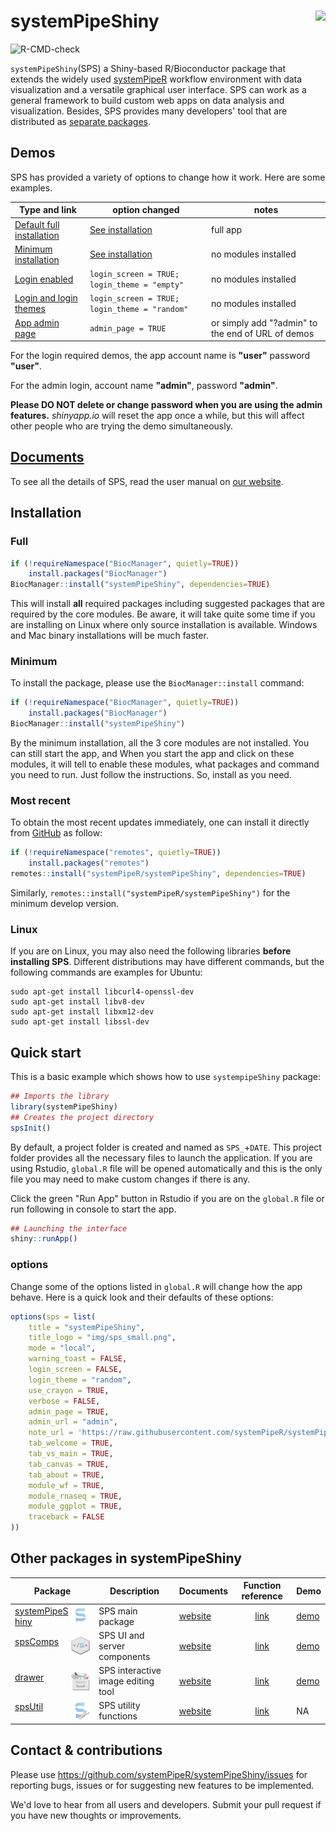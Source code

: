 
# systemPipeShiny <img src="https://github.com/systemPipeR/systemPipeShiny-book/blob/master/img/sps.png?raw=true" align="right" height="139" />

<!-- badges: start -->
![R-CMD-check](https://github.com/systemPipeR/systemPipeShiny/workflows/R-CMD-check/badge.svg)
<!-- badges: end -->

`systemPipeShiny`(SPS) a Shiny-based R/Bioconductor package that extends the widely used 
[systemPipeR](http://www.bioconductor.org/packages/release/bioc/html/systemPipeR.html) workflow 
environment with data visualization and a versatile graphical user interface. 
SPS can work as a general framework to build custom web apps on data analysis and visualization.
Besides, SPS provides many developers' tool that are distributed as [separate packages](#other-packages-in-systempipeshiny). 

## Demos
SPS has provided a variety of options to change how it work. Here are some examples.

| Type and link| option changed | notes |
| --- | --- | --- |
| [Default full installation](https://tgirke.shinyapps.io/systemPipeShiny/) | [See installation](#installation) | full app |
| [Minimum installation](https://tgirke.shinyapps.io/systemPipeShiny/) | [See installation](#installation) | no modules installed |
| [Login enabled](https://tgirke.shinyapps.io/systemPipeShiny_loading/) | `login_screen = TRUE; login_theme = "empty"` | no modules installed |
| [Login and login themes](https://tgirke.shinyapps.io/systemPipeShiny_loading_theme/) | `login_screen = TRUE; login_theme = "random"` | no modules installed |
| [App admin page](https://tgirke.shinyapps.io/systemPipeShiny_loading/?admin) | `admin_page = TRUE` | or simply add "?admin" to the end of URL of demos |

For the login required demos, the app account name is **"user"** password **"user"**.

For the admin login, account name **"admin"**, password **"admin"**.

**Please DO NOT delete or change password when you are using the admin features.**
_shinyapp.io_ will reset the app once a while, but this will affect other people 
who are trying the demo simultaneously. 

## [Documents](https://systempipe.org/sps/)

To see all the details of SPS, read the user manual on [our website](https://systempipe.org/sps/).

## Installation

### Full

``` r
if (!requireNamespace("BiocManager", quietly=TRUE))
    install.packages("BiocManager")
BiocManager::install("systemPipeShiny", dependencies=TRUE)

```
This will install **all** required packages including suggested packages that 
are required by the core modules. Be aware, it will take quite some time if you 
are installing on Linux where only source installation is available. Windows and Mac
binary installations will be much faster. 

### Minimum

To install the package, please use the `BiocManager::install` command:

``` r
if (!requireNamespace("BiocManager", quietly=TRUE))
    install.packages("BiocManager")
BiocManager::install("systemPipeShiny")

```

By the minimum installation, all the 3 core modules are not installed. You 
can still start the app, and When you start the app and click on these modules, 
it will tell to enable these modules, what packages and command you need to run. 
Just follow the instructions. So, install as you need.

### Most recent 

To obtain the most recent updates immediately, one can install it directly from 
[GitHub](https://github.com/systemPipeR/systemPipeShiny) as follow:

``` r
if (!requireNamespace("remotes", quietly=TRUE))
    install.packages("remotes")
remotes::install("systemPipeR/systemPipeShiny", dependencies=TRUE)
```

Similarly, `remotes::install("systemPipeR/systemPipeShiny")` for the minimum develop
version. 

### Linux

If you are on Linux, you may also need the following libraries **before installing SPS**.
Different distributions 
may have different commands, but the following commands are examples for Ubuntu:

```
sudo apt-get install libcurl4-openssl-dev
sudo apt-get install libv8-dev
sudo apt-get install libxm12-dev
sudo apt-get install libssl-dev
```

## Quick start

This is a basic example which shows how to use `systempipeShiny` package:

``` r
## Imports the library
library(systemPipeShiny)
## Creates the project directory
spsInit()
```

By default, a project folder is created and named as `SPS_`+`DATE`. 
This project folder provides all the necessary files to launch the application. 
If you are using Rstudio, `global.R` file will be opened automatically and this is 
the only file you may need to make custom changes if there is any.

Click the green "Run App" button in Rstudio if you are on the `global.R` file or 
run following in console to start the app. 

``` r
## Launching the interface
shiny::runApp()
```

### options
Change some of the options listed in `global.R` will change how the app behave. Here
is a quick look and their defaults of these options:

```r
options(sps = list(
    title = "systemPipeShiny",
    title_logo = "img/sps_small.png",
    mode = "local",
    warning_toast = FALSE,
    login_screen = FALSE,
    login_theme = "random",
    use_crayon = TRUE,
    verbose = FALSE,
    admin_page = TRUE,
    admin_url = "admin",
    note_url = 'https://raw.githubusercontent.com/systemPipeR/systemPipeShiny/master/inst/remote_resource/notifications.yaml',
    tab_welcome = TRUE,
    tab_vs_main = TRUE,
    tab_canvas = TRUE,
    tab_about = TRUE,
    module_wf = TRUE,
    module_rnaseq = TRUE,
    module_ggplot = TRUE,
    traceback = FALSE
))
```

## Other packages in systemPipeShiny

| Package | Description | Documents | Function reference | Demo |
| --- | --- | --- | :---: | --- |
|<img src="https://github.com/systemPipeR/systemPipeR.github.io/blob/main/static/images/sps_small.png?raw=true" align="right" height="30" width="30"/>[systemPipeShiny](https://github.com/systemPipeR/systemPipeShiny) | SPS main package |[website](https://systempipe.org/sps/)|[link](https://systempipe.org/sps/funcs/sps/reference/)  | [demo](https://tgirke.shinyapps.io/systemPipeShiny/)|
|<img src="https://github.com/systemPipeR/systemPipeR.github.io/blob/main/static/images/spscomps.png?raw=true" align="right" height="30" width="30" />[spsComps](https://github.com/lz100/spsComps) | SPS UI and server components |[website](https://systempipe.org/sps/dev/spscomps/)|[link](https://systempipe.org/sps/funcs/spscomps/reference/)  | [demo](https://lezhang.shinyapps.io/spsComps)|
|<img src="https://github.com/systemPipeR/systemPipeR.github.io/blob/main/static/images/drawer.png?raw=true" align="right" height="30" width="30" />[drawer](https://github.com/lz100/drawer) | SPS interactive image editing tool |[website](https://systempipe.org/sps/dev/drawer/)|[link](https://systempipe.org/sps/funcs/drawer/reference/)  | [demo](https://lezhang.shinyapps.io/drawer)|
|<img src="https://github.com/systemPipeR/systemPipeR.github.io/blob/main/static/images/spsutil.png?raw=true" align="right" height="30" width="30" />[spsUtil](https://github.com/lz100/spsUtil) | SPS utility functions |[website](https://systempipe.org/sps/dev/spsutil/)|[link](https://systempipe.org/sps/funcs/spsutil/reference/)  | NA|


## Contact & contributions
 
Please use https://github.com/systemPipeR/systemPipeShiny/issues for reporting bugs, 
issues or for suggesting new features to be implemented.

We'd love to hear from all users and developers. Submit your pull request if you 
have new thoughts or improvements. 

